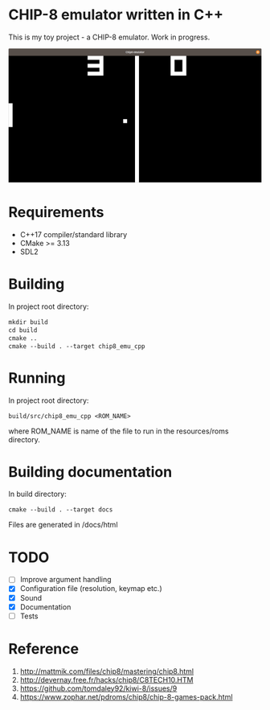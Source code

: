 # CHIP-8 emulator written in C++
This is my toy project - a CHIP-8 emulator. Work in progress.

![main window](https://github.com/Dzonas/chip8-emu-cpp/blob/master/screenshots/main_window.png)

# Requirements
- C++17 compiler/standard library 
- CMake >= 3.13
- SDL2

# Building
In project root directory:
```
mkdir build
cd build
cmake ..
cmake --build . --target chip8_emu_cpp
```

# Running
In project root directory:
```
build/src/chip8_emu_cpp <ROM_NAME>
```
where ROM_NAME is name of the file to run in the resources/roms directory.

# Building documentation
In build directory:
```
cmake --build . --target docs
```
Files are generated in <project-root>/docs/html

# TODO
- [ ] Improve argument handling
- [x] Configuration file (resolution, keymap etc.)
- [x] Sound
- [x] Documentation
- [ ] Tests

# Reference
1. <http://mattmik.com/files/chip8/mastering/chip8.html>
2. <http://devernay.free.fr/hacks/chip8/C8TECH10.HTM>
3. <https://github.com/tomdaley92/kiwi-8/issues/9>
4. <https://www.zophar.net/pdroms/chip8/chip-8-games-pack.html>
